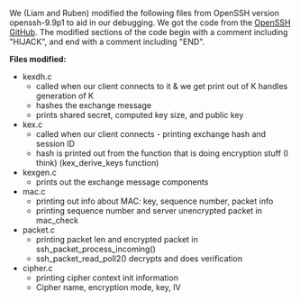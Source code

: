 We (Liam and Ruben) modified the following files from OpenSSH version openssh-9.9p1 to aid in our debugging. We got the code from the [OpenSSH GitHub](https://github.com/openssh/openssh-portable). The modified sections of the code begin with a comment including "HIJACK", and end with a comment including "END". 

**Files modified:**
- kexdh.c 
    - called when our client connects to it & we get print out of K
handles generation of K
    - hashes the exchange message
    - prints shared secret, computed key size, and public key
- kex.c 
    - called when our client connects - printing exchange hash and session ID
    - hash is printed out from the function that is doing encryption stuff (I think) (kex_derive_keys function)
- kexgen.c 
    - prints out the exchange message components
- mac.c
    - printing out info about MAC: key, sequence number, packet info
    - printing sequence number and server unencrypted packet in mac_check
- packet.c 
    - printing packet len and encrypted packet in ssh_packet_process_incoming()
    - ssh_packet_read_poll2() decrypts and does verification
- cipher.c
    - printing cipher context init information
    - Cipher name, encryption mode, key, IV
